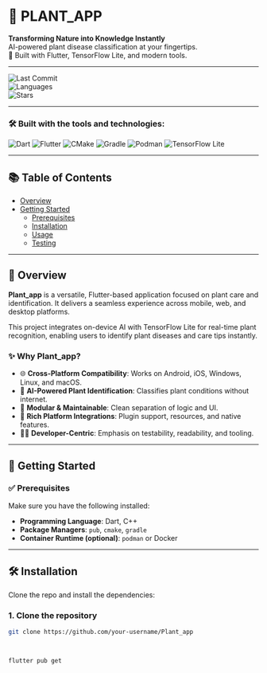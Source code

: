 # 🌿 PLANT_APP

**Transforming Nature into Knowledge Instantly**  
AI-powered plant disease classification at your fingertips.  
🚀 Built with Flutter, TensorFlow Lite, and modern tools.

---

![Last Commit](https://img.shields.io/github/last-commit/your-username/Plant_app)  
![Languages](https://img.shields.io/github/languages/top/your-username/Plant_app)  
![Stars](https://img.shields.io/github/stars/your-username/Plant_app)

---

### 🛠 Built with the tools and technologies:
![Dart](https://img.shields.io/badge/Dart-0175C2?style=for-the-badge&logo=dart&logoColor=white)
![Flutter](https://img.shields.io/badge/Flutter-02569B?style=for-the-badge&logo=flutter&logoColor=white)
![CMake](https://img.shields.io/badge/CMake-064F8C?style=for-the-badge&logo=cmake&logoColor=white)
![Gradle](https://img.shields.io/badge/Gradle-02303A?style=for-the-badge&logo=gradle&logoColor=white)
![Podman](https://img.shields.io/badge/Podman-89CFF0?style=for-the-badge)
![TensorFlow Lite](https://img.shields.io/badge/TFLite-FF6F00?style=for-the-badge&logo=tensorflow&logoColor=white)

---

## 📚 Table of Contents
- [Overview](#overview)
- [Getting Started](#getting-started)
  - [Prerequisites](#prerequisites)
  - [Installation](#installation)
  - [Usage](#usage)
  - [Testing](#testing)

---

## 📖 Overview

**Plant_app** is a versatile, Flutter-based application focused on plant care and identification. It delivers a seamless experience across mobile, web, and desktop platforms.

This project integrates on-device AI with TensorFlow Lite for real-time plant recognition, enabling users to identify plant diseases and care tips instantly.

### ✨ Why Plant_app?
- 🌐 **Cross-Platform Compatibility**: Works on Android, iOS, Windows, Linux, and macOS.
- 🤖 **AI-Powered Plant Identification**: Classifies plant conditions without internet.
- 🔧 **Modular & Maintainable**: Clean separation of logic and UI.
- 🔌 **Rich Platform Integrations**: Plugin support, resources, and native features.
- 🧑‍💻 **Developer-Centric**: Emphasis on testability, readability, and tooling.

---

## 🧰 Getting Started

### ✅ Prerequisites

Make sure you have the following installed:
- **Programming Language**: Dart, C++
- **Package Managers**: `pub`, `cmake`, `gradle`
- **Container Runtime (optional)**: `podman` or Docker

---

## 🛠️ Installation

Clone the repo and install the dependencies:

### 1. Clone the repository
```bash
git clone https://github.com/your-username/Plant_app

 

flutter pub get


